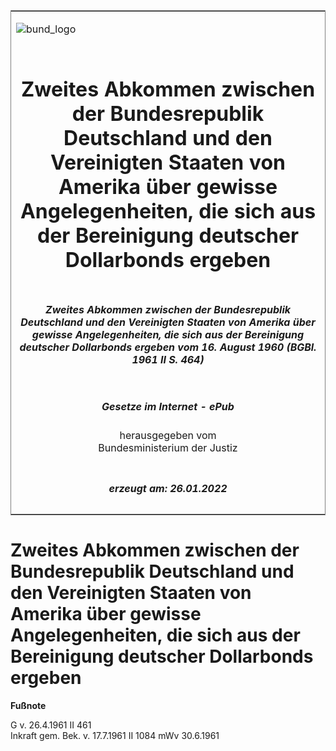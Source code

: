 <span id="DECKBLATT.html"></span>

<table border="0" frame="border" width="100%">

<tr valign="top">

<td align="left">

![bund\_logo](BfJ_2021_Web_de_de.gif)

</td>

<td align="right">

 

</td>

</tr>

<tr align="center" valign="middle">

<td colspan="2">

# Zweites Abkommen zwischen der Bundesrepublik Deutschland und den Vereinigten Staaten von Amerika über gewisse Angelegenheiten, die sich aus der Bereinigung deutscher Dollarbonds ergeben

</td>

</tr>

<tr align="center" valign="middle">

<td colspan="2">

##### Zweites Abkommen zwischen der Bundesrepublik Deutschland und den Vereinigten Staaten von Amerika über gewisse Angelegenheiten, die sich aus der Bereinigung deutscher Dollarbonds ergeben vom 16. August 1960 (BGBl. 1961 II S. 464)

</td>

</tr>

<tr align="center" valign="middle">

<td colspan="2">

  
  

##### Gesetze im Internet - ePub  
  
herausgegeben vom  
Bundesministerium der Justiz

</td>

</tr>

<tr align="center" valign="bottom">

<td colspan="2">

  
  

##### erzeugt am: 26.01.2022

</td>

</tr>

</table>

<span id="BJNR204640961.html"></span>

# Zweites Abkommen zwischen der Bundesrepublik Deutschland und den Vereinigten Staaten von Amerika über gewisse Angelegenheiten, die sich aus der Bereinigung deutscher Dollarbonds ergeben

<div>

  
**Fußnote**

<div class="jnhtml">

<div>

<div class="jurAbsatz">

G v. 26.4.1961 II 461  
Inkraft gem. Bek. v. 17.7.1961 II 1084 mWv 30.6.1961

</div>

</div>

</div>

</div>
